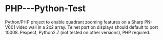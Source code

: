 PHP---Python-Test
=================
Python/PHP project to enable quadrant zooming features on a Sharp PN-V601 video wall in a 2x2 array. Telnet port on displays should default to port 10008. Pexpect, Python2.7 (not tested on other versions), PHP required.
